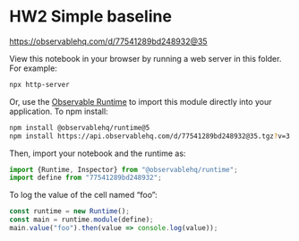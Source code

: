 # HW2 Simple baseline

https://observablehq.com/d/77541289bd248932@35

View this notebook in your browser by running a web server in this folder. For
example:

~~~sh
npx http-server
~~~

Or, use the [Observable Runtime](https://github.com/observablehq/runtime) to
import this module directly into your application. To npm install:

~~~sh
npm install @observablehq/runtime@5
npm install https://api.observablehq.com/d/77541289bd248932@35.tgz?v=3
~~~

Then, import your notebook and the runtime as:

~~~js
import {Runtime, Inspector} from "@observablehq/runtime";
import define from "77541289bd248932";
~~~

To log the value of the cell named “foo”:

~~~js
const runtime = new Runtime();
const main = runtime.module(define);
main.value("foo").then(value => console.log(value));
~~~
